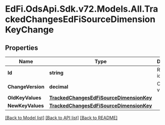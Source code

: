 # EdFi.OdsApi.Sdk.v72.Models.All.TrackedChangesEdFiSourceDimensionKeyChange

## Properties

Name | Type | Description | Notes
------------ | ------------- | ------------- | -------------
**Id** | **string** | Resource identifier | [optional] 
**ChangeVersion** | **decimal** | Change version | [optional] 
**OldKeyValues** | [**TrackedChangesEdFiSourceDimensionKey**](TrackedChangesEdFiSourceDimensionKey.md) |  | [optional] 
**NewKeyValues** | [**TrackedChangesEdFiSourceDimensionKey**](TrackedChangesEdFiSourceDimensionKey.md) |  | [optional] 

[[Back to Model list]](../README.md#documentation-for-models) [[Back to API list]](../README.md#documentation-for-api-endpoints) [[Back to README]](../README.md)

